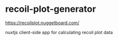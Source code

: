 # recoil-plot-generator

https://recoilplot.nuggetboard.com/

nuxtjs client-side app for calculating recoil plot data
